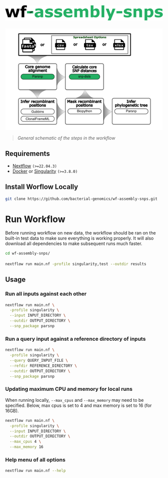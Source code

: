 <h1>
  <picture>
    <source media="(prefers-color-scheme: dark)" srcset="images/wf-assembly-snps_logo_dark.png">
    <img alt="bacterial-genomics/wf-assembly-snps" src="images/wf-assembly-snps_logo_light.png">
  </picture>
</h1>

![workflow](images/wf-assembly-snps_workflow.png)

> _General schematic of the steps in the workflow_

## Requirements

- [Nextflow](https://www.nextflow.io/docs/latest/getstarted.html#installation) `(>=22.04.3)`
- [Docker](https://docs.docker.com/engine/installation/) or [Singularity](https://www.sylabs.io/guides/3.0/user-guide/) `(>=3.8.0)`

## Install Worflow Locally

```bash
git clone https://github.com/bacterial-genomics/wf-assembly-snps.git
```

# Run Workflow

Before running workflow on new data, the workflow should be ran on the built-in test data to make sure everything is working properly. It will also download all dependencies to make subsequent runs much faster.

```bash
cd wf-assembly-snps/

nextflow run main.nf -profile singularity,test --outdir results
```

## Usage

### Run all inputs against each other

```bash
nextflow run main.nf \
  -profile singularity \
  --input INPUT_DIRECTORY \
  --outdir OUTPUT_DIRECTORY \
  --snp_package parsnp
```

### Run a query input against a reference directory of inputs

```bash
nextflow run main.nf \
  -profile singularity \
  --query QUERY_INPUT_FILE \
  --refdir REFERENCE_DIRECTORY \
  --outdir OUTPUT_DIRECTORY \
  --snp_package parsnp
```

### Updating maximum CPU and memory for local runs

When running locally, `--max_cpus` and `--max_memory` may need to be specified. Below, max cpus is set to 4 and max memory is set to 16 (for 16GB).

```bash
nextflow run main.nf \
  -profile singularity \
  --input INPUT_DIRECTORY \
  --outdir OUTPUT_DIRECTORY \
  --max_cpus 4 \
  --max_memory 16
```

### Help menu of all options

```bash
nextflow run main.nf --help
```

